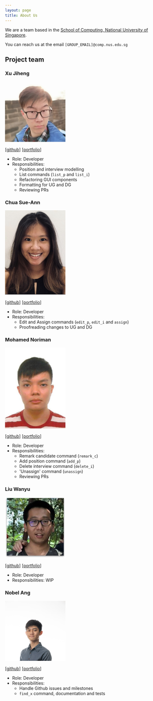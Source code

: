 ```yaml
---
layout: page
title: About Us
---
```


We are a team based in the [School of Computing, National University of Singapore](http://www.comp.nus.edu.sg).

You can reach us at the email `[GROUP_EMAIL]@comp.nus.edu.sg`

## Project team

### Xu Jiheng

<img src="images/jeffzincatz.png" width="200px">

[[github](http://github.com/JeffZincatz)] [[portfolio](team/jeffzincatz.md)]

* Role: Developer
* Responsibilities:
  * Position and interview modelling
  * List commands (`list_p` and `list_i`)
  * Refactoring GUI components
  * Formatting for UG and DG
  * Reviewing PRs

### Chua Sue-Ann

<img src="images/sueann-chua.png" width="200px">

[[github](http://github.com/sueann-chua)] [[portfolio](team/sueann-chua.md)]

* Role: Developer
* Responsibilities: 
    * Edit and Assign commands (`edit_p`, `edit_i` and `assign`)
    * Proofreading changes to UG and DG

### Mohamed Noriman

<img src="images/seaweediman.png" width="200px">

[[github](http://github.com/seaweediman)] [[portfolio](team/seaweediman.md)]

* Role: Developer
* Responsibilities:
  * Remark candidate command (`remark_c`)
  * Add position command (`add_p`)
  * Delete interview command (`delete_i`)
  * 'Unassign' command (`unassign`)
  * Reviewing PRs

### Liu Wanyu

<img src="images/wanyu-l.png" width="200px">

[[github](http://github.com/wanyu-l)] [[portfolio](team/wanyu-l.md)]

* Role: Developer
* Responsibilities: WIP

### Nobel Ang

<img src="images/angnobel.png" width="200px">

[[github](http://github.com/angnobel)] [[portfolio](team/nobel.md)]

* Role: Developer
* Responsibilities: 
    * Handle Github issues and milestones
    * `find_x` command, documentation and tests

